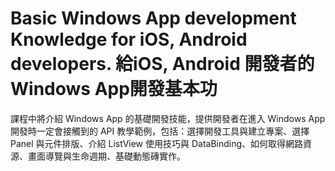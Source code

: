 Basic Windows App development Knowledge for iOS, Android developers.
給iOS, Android 開發者的Windows App開發基本功
========
課程中將介紹 Windows App 的基礎開發技能，提供開發者在進入 Windows App 開發時一定會接觸到的 API 教學範例，包括：選擇開發工具與建立專案、選擇 Panel 與元件排版、介紹 ListView 使用技巧與 DataBinding、如何取得網路資源、畫面導覽與生命週期、基礎動態磚實作。
